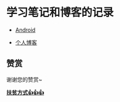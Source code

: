 # 学习笔记和博客的记录

* [Android](/Android)

* [个人博客](https://simplepeng.github.io)

## 赞赏

谢谢您的赞赏~

**[扶贫方式👍👍👍](https://simplepeng.github.io/merge_pay_code/)**